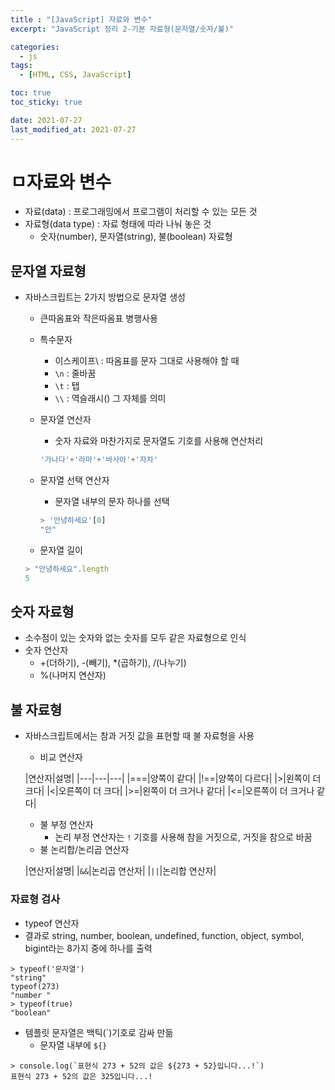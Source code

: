 ```yaml
---
title : "[JavaScript] 자료와 변수"
excerpt: "JavaScript 정리 2-기본 자료형(문자열/숫자/불)"

categories:
  - js
tags:
  - [HTML, CSS, JavaScript]

toc: true
toc_sticky: true

date: 2021-07-27
last_modified_at: 2021-07-27
---
```

# ㅁ자료와 변수
- 자료(data) : 프로그래밍에서 프로그램이 처리할 수 있는 모든 것
- 자료형(data type) : 자료 형태에 따라 나눠 놓은 것
  - 숫자(number), 문자열(string), 불(boolean) 자료형

## 문자열 자료형
- 자바스크립트는 2가지 방법으로 문자열 생성
  - 큰따옴표와 작은따옴표 병행사용
  - 특수문자
    - 이스케이프\ : 따옴표를 문자 그대로 사용해야 할 때
    - `\n` : 줄바꿈
    - `\t` : 탭
    - `\\` : 역슬래시(\) 그 자체를 의미
  - 문자열 연산자
    - 숫자 자료와 마찬가지로 문자열도 기호를 사용해 연산처리

    ```js
    '가나다'+'라마'+'바사아'+'자차'
    ```

  - 문자열 선택 연산자
    - 문자열 내부의 문자 하나를 선택

    ```js
    > '안녕하세요'[0]
    "안"
    ```

  - 문자열 길이
  
  ```js
  > "안녕하세요".length
  5
  ```

## 숫자 자료형
- 소수점이 있는 숫자와 없는 숫자를 모두 같은 자료형으로 인식
- 숫자 연산자
  - +(더하기), -(빼기), *(곱하기), /(나누기)
  - %(나머지 연산자)

## 불 자료형
- 자바스크립트에서는 참과 거짓 값을 표현할 때 불 자료형을 사용
  - 비교 연산자

  |연산자|설명|
  |---|---|---|
  |===|양쪽이 같다|
  |!==|양쪽이 다르다|
  |>|왼쪽이 더 크다|
  |<|오른쪽이 더 크다|
  |>=|왼쪽이 더 크거나 같다|
  |<=|오른쪽이 더 크거나 같다|

  - 불 부정 연산자
    - 논리 부정 연산자는 `!` 기호를 사용해 참을 거짓으로, 거짓을 참으로 바꿈
  - 불 논리합/논리곱 연산자

  |연산자|설명|
  |`&&`|논리곱 연산자|
  |`||`|논리합 연산자|

### 자료형 검사
- typeof 연산자
- 결과로 string, number, boolean, undefined, function, object, symbol, bigint라는 8가지 중에 하나를 출력

```
> typeof('문자열')
"string"  
typeof(273)
"number " 
> typeof(true)
"boolean"
```

- 템플릿 문자열은 백틱(`)기호로 감싸 만듦
  - 문자열 내부에 `${}`

```
> console.log(`표현식 273 + 52의 값은 ${273 + 52}입니다...!`)
표현식 273 + 52의 값은 325입니다...!
```

